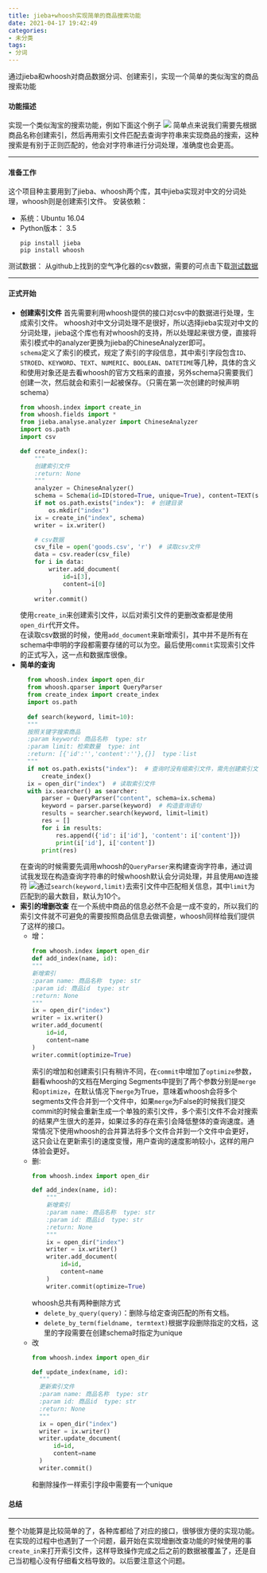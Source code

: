 ```yaml
---
title: jieba+whoosh实现简单的商品搜索功能
date: 2021-04-17 19:42:49
categories: 
- 未分类
tags:
- 分词
---
```

通过jieba和whoosh对商品数据分词、创建索引，实现一个简单的类似淘宝的商品搜索功能
<!--more-->
#### 功能描述
实现一个类似淘宝的搜索功能，例如下面这个例子
![](1.png)
简单点来说我们需要先根据商品名称创建索引，然后再用索引文件匹配去查询字符串来实现商品的搜索，这种搜索是有别于正则匹配的，他会对字符串进行分词处理，准确度也会更高。

---
#### 准备工作
这个项目种主要用到了jieba、whoosh两个库，其中jieba实现对中文的分词处理，whoosh则是创建索引文件。
安装依赖：
- 系统：Ubuntu 16.04
- Python版本： 3.5
	```shell
	pip install jieba
	pip install whoosh
	```
测试数据：
从github上找到的空气净化器的csv数据，需要的可点击下载[测试数据](https://github.com/Ckend/taobao_scrapy/blob/master/result/%E7%A9%BA%E6%B0%94%E6%B8%85%E6%96%B0%E5%99%A8_result.csv)

---
#### 正式开始
- **创建索引文件**
首先需要利用whoosh提供的接口对csv中的数据进行处理，生成索引文件。
whoosh对中文分词处理不是很好，所以选择jieba实现对中文的分词处理，jieba这个库也有对whoosh的支持，所以处理起来很方便，直接将索引模式中的analyzer更换为jieba的ChineseAnalyzer即可。<br>
`schema`定义了索引的模式，规定了索引的字段信息，其中索引字段包含`ID`、`STROED`、`KEYWORD`、`TEXT`、`NUMERIC`、`BOOLEAN`、`DATETIME`等几种，具体的含义和使用对象还是去看whoosh的官方文档来的直接，另外schema只需要我们创建一次，然后就会和索引一起被保存。（只需在第一次创建的时候声明schema）
	```python
	from whoosh.index import create_in
	from whoosh.fields import *
	from jieba.analyse.analyzer import ChineseAnalyzer
	import os.path
	import csv
	
	def create_index():
    	"""
    	创建索引文件
    	:return: None
    	"""
    	analyzer = ChineseAnalyzer()
    	schema = Schema(id=ID(stored=True, unique=True), content=TEXT(stored=True, analyzer=analyzer))  # 声明索引模式
    	if not os.path.exists("index"):  # 创建目录
        	os.mkdir("index")
    	ix = create_in("index", schema)
    	writer = ix.writer()
	
    	# csv数据
    	csv_file = open('goods.csv', 'r')  # 读取csv文件
    	data = csv.reader(csv_file)
    	for i in data:
        	writer.add_document(
            	id=i[3],
            	content=i[0]
        	)
  		writer.commit()
	```
	使用`create_in`来创建索引文件，以后对索引文件的更删改查都是使用`open_dir`代开文件。<br>
	在读取csv数据的时候，使用`add_document`来新增索引，其中并不是所有在schema中申明的字段都需要存储的可以为空。最后使用`commit`实现索引文件的正式写入，这一点和数据库很像。
- **简单的查询**
  ```python
 	from whoosh.index import open_dir
	from whoosh.qparser import QueryParser
	from create_index import create_index
	import os.path
	
	def search(keyword, limit=10):
    """
    按照关键字搜索商品
    :param keyword: 商品名称  type: str
    :param limit: 检索数量  type: int
    :return: [{'id':'','content':''},{}]  type：list
    """
    if not os.path.exists("index"):  # 查询时没有缩索引文件，需先创建索引文件
        create_index()
    ix = open_dir("index")  # 读取索引文件
    with ix.searcher() as searcher:
        parser = QueryParser("content", schema=ix.schema)
        keyword = parser.parse(keyword)  # 构造查询语句
        results = searcher.search(keyword, limit=limit)
        res = []
        for i in results:
            res.append({'id': i['id'], 'content': i['content']})
            print(i['id'], i['content'])
        print(res)
  ```
  在查询的时候需要先调用whoosh的`QueryParser`来构建查询字符串，通过调试我发现在构造查询字符串的时候whoosh默认会分词处理，并且使用`AND`连接符
![](2.png)通过`search(keyword,limit)`去索引文件中匹配相关信息，其中`limit`为匹配到的最大数目，默认为10个。
- **索引的增删改查**
  在一个系统中商品的信息必然不会是一成不变的，所以我们的索引文件就不可避免的需要按照商品信息去做调整，whoosh同样给我们提供了这样的接口。
  - 增：
    ```python
    from whoosh.index import open_dir
	def add_index(name, id):
    """
    新增索引
    :param name: 商品名称  type: str
    :param id: 商品id  type: str
    :return: None
    """
    ix = open_dir("index")
    writer = ix.writer()
    writer.add_document(
        id=id,
        content=name
    )
    writer.commit(optimize=True)
    ```
     索引的增加和创建索引只有稍许不同，在`commit`中增加了`optimize`参数，翻看whoosh的文档在Merging Segments中提到了两个参数分别是`merge`和`optimize`，在默认情况下`merge`为True，意味着whoosh会将多个segments文件合并到一个文件中，如果`merge`为False的时候我们提交commit的时候会重新生成一个单独的索引文件，多个索引文件不会对搜索的结果产生很大的差异，如果过多的存在索引会降低整体的查询速度。通常情况下使用whoosh的合并算法将多个文件合并到一个文件中会更好，这只会让在更新索引的速度变慢，用户查询的速度影响较小，这样的用户体验会更好。
   - 删:
	    ```python
	    from whoosh.index import open_dir
	    
		def add_index(name, id):
		    """
		    新增索引
		    :param name: 商品名称  type: str
		    :param id: 商品id  type: str
		    :return: None
		    """
	    	ix = open_dir("index")
	    	writer = ix.writer()
	    	writer.add_document(
	        	id=id,
	        	content=name
	    	)
	    	writer.commit(optimize=True)
	    ```
		whoosh总共有两种删除方式
		- `delete_by_query(query)`：删除与给定查询匹配的所有文档。
		- `delete_by_term(fieldname, termtext)`根据字段删除指定的文档，这里的字段需要在创建schema时指定为unique
	- 改
	  ```python
	  from whoosh.index import open_dir

	  def update_index(name, id):
    	"""
    	更新索引文件
    	:param name: 商品名称  type: str
    	:param id: 商品id  type: str
    	:return: None
    	"""
    	ix = open_dir("index")
    	writer = ix.writer()
    	writer.update_document(
        	id=id,
        	content=name
    	)
    	writer.commit()
		```
		和删除操作一样索引字段中需要有一个unique

#### 总结
---
整个功能算是比较简单的了，各种库都给了对应的接口，很够很方便的实现功能。在实现的过程中也遇到了一个问题，最开始在实现增删改查功能的时候使用的事`create_in`来打开索引文件，这样导致操作完成之后之前的数据被覆盖了，还是自己当初粗心没有仔细看文档导致的。以后要注意这个问题。
